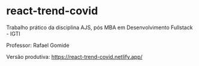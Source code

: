 # react-trend-covid

Trabalho prático da disciplina AJS, pós MBA em Desenvolvimento Fullstack - IGTI

Professor: Rafael Gomide

Versão produtiva:
https://react-trend-covid.netlify.app/
